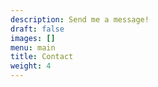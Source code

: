```yaml
---
description: Send me a message!
draft: false
images: []
menu: main
title: Contact
weight: 4
---
```

